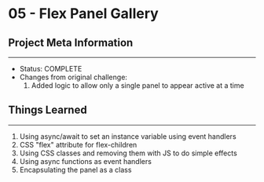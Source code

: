 # 05 - Flex Panel Gallery

## Project Meta Information
---
* Status: COMPLETE
* Changes from original challenge:
    1. Added logic to allow only a single panel to appear active at a time


## Things Learned
---
1. Using async/await to set an instance variable using event handlers
2. CSS "flex" attribute for flex-children
3. Using CSS classes and removing them with JS to do simple effects
4. Using async functions as event handlers
5. Encapsulating the panel as a class